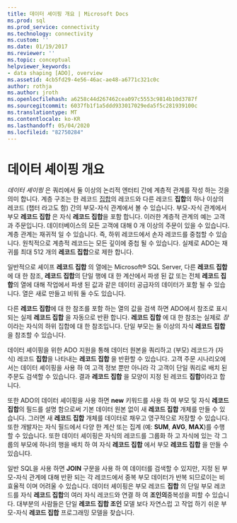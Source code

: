```yaml
---
title: 데이터 셰이핑 개요 | Microsoft Docs
ms.prod: sql
ms.prod_service: connectivity
ms.technology: connectivity
ms.custom: ''
ms.date: 01/19/2017
ms.reviewer: ''
ms.topic: conceptual
helpviewer_keywords:
- data shaping [ADO], overview
ms.assetid: 4cb5fd29-4e56-46ac-ae48-a6771c321c0c
author: rothja
ms.author: jroth
ms.openlocfilehash: a6258c44d267462cea097c5553c9814b10d3787f
ms.sourcegitcommit: 6037fb1f1a5ddd933017029eda5f5c281939100c
ms.translationtype: MT
ms.contentlocale: ko-KR
ms.lasthandoff: 05/04/2020
ms.locfileid: "82750284"
---
```

# <a name="data-shaping-overview"></a>데이터 셰이핑 개요
*데이터 셰이핑* 은 쿼리에서 둘 이상의 논리적 엔터티 간에 계층적 관계를 작성 하는 것을 의미 합니다. 계층 구조는 한 레코드 [집합](../../../ado/reference/ado-api/recordset-object-ado.md)의 레코드와 다른 레코드 **집합**의 하나 이상의 레코드 (챕터 라고도 함) 간의 부모-자식 관계에서 볼 수 있습니다. 부모-자식 관계에서 부모 **레코드 집합** 은 자식 **레코드 집합**을 포함 합니다. 이러한 계층적 관계의 예는 고객과 주문입니다. 데이터베이스의 모든 고객에 대해 0 개 이상의 주문이 있을 수 있습니다. 계층 관계는 재귀적 일 수 있습니다. 즉, 하위 레코드에서 손자 레코드를 중첩할 수 있습니다. 원칙적으로 계층적 레코드는 모든 깊이에 중첩 될 수 있습니다. 실제로 ADO는 재귀를 최대 512 개의 **레코드 집합**으로 제한 합니다.  
  
 일반적으로 셰이프 **레코드 집합** 의 열에는 Microsoft® SQL Server, 다른 **레코드 집합**에 대 한 참조, **레코드 집합**의 단일 행에 대 한 계산에서 파생 된 값 또는 전체 **레코드 집합**의 열에 대해 작업에서 파생 된 값과 같은 데이터 공급자의 데이터가 포함 될 수 있습니다. 열은 새로 만들고 비워 둘 수도 있습니다.  
  
 다른 **레코드 집합**에 대 한 참조를 포함 하는 열의 값을 검색 하면 ADO에서 참조로 표시 되는 실제 **레코드 집합** 을 자동으로 반환 합니다. **레코드 집합** 에 대 한 참조는 실제로 *장*이라는 자식의 하위 집합에 대 한 참조입니다. 단일 부모는 둘 이상의 자식 **레코드 집합**을 참조할 수 있습니다.  
  
 데이터 셰이핑을 위한 ADO 지원을 통해 데이터 원본을 쿼리하고 (부모) 레코드가 (자식) 레코드 **집합**을 나타내는 **레코드 집합** 을 반환할 수 있습니다. 고객 주문 시나리오에서는 데이터 셰이핑을 사용 하 여 고객 정보 뿐만 아니라 각 고객이 단일 쿼리로 배치 된 주문도 검색할 수 있습니다. 결과 **레코드 집합** 을 모양이 지정 된 레코드 **집합**이라고 합니다.  
  
 또한 ADO의 데이터 셰이핑을 사용 하면 **new** 키워드를 사용 하 여 부모 및 자식 **레코드 집합**의 필드를 설명 함으로써 기본 데이터 원본 없이 새 **레코드 집합** 개체를 만들 수 있습니다. 그러면 새 **레코드 집합** 개체를 데이터로 채우고 영구적으로 저장할 수 있습니다. 또한 개발자는 자식 필드에서 다양 한 계산 또는 집계 (예: **SUM**, **AVG**, **MAX**)를 수행할 수 있습니다. 또한 데이터 셰이핑은 자식의 레코드를 그룹화 하 고 자식에 있는 각 그룹의 부모에 하나의 행을 배치 하 여 자식 **레코드 집합** 에서 부모 **레코드 집합** 을 만들 수 있습니다.  
  
 일반 SQL을 사용 하면 **JOIN** 구문을 사용 하 여 데이터를 검색할 수 있지만, 지정 된 부모-자식 관계에 대해 반환 되는 각 레코드에서 중복 부모 데이터가 반복 되므로이는 비효율적 이며 어려울 수 있습니다. 데이터 셰이핑은 부모 레코드 **집합** 의 단일 부모 레코드를 자식 **레코드 집합**의 여러 자식 레코드와 연결 하 여 **조인의**중복성을 피할 수 있습니다. 대부분의 사람들은 단일 **레코드 집합 조인** 모델 보다 자연스럽 고 작업 하기 쉬운 부모-자식 **레코드 집합** 프로그래밍 모델을 찾습니다.
